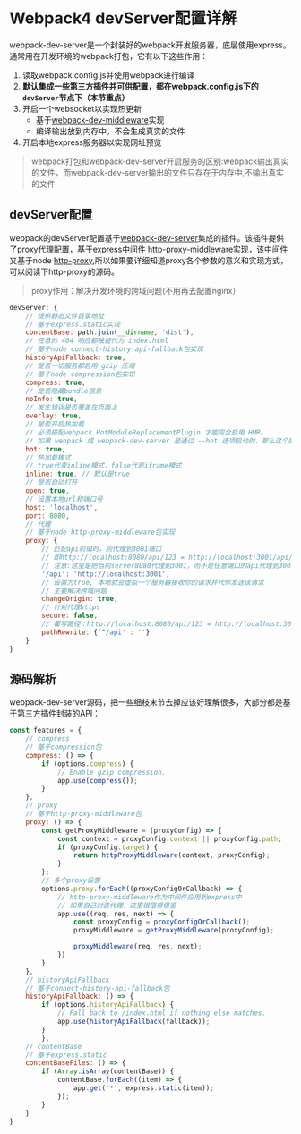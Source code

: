 
# Webpack4 devServer配置详解

webpack-dev-server是一个封装好的webpack开发服务器，底层使用express。通常用在开发环境的webpack打包，它有以下这些作用：
1. 读取webpack.config.js并使用webpack进行编译
2. **默认集成一些第三方插件并可供配置，都在webpack.config.js下的`devServer`节点下（本节重点）**
3. 开启一个websocket以实现热更新
    * 基于[webpack-dev-middleware](https://github.com/webpack/webpack-dev-middleware)实现
    * 编译输出放到内存中，不会生成真实的文件
4. 开启本地express服务器以实现网址预览
> webpack打包和webpack-dev-server开启服务的区别:webpack输出真实的文件，而webpack-dev-server输出的文件只存在于内存中,不输出真实的文件

## devServer配置

webpack的devServer配置基于[webpack-dev-server](https://github.com/webpack/webpack-dev-server)集成的插件。该插件提供了proxy代理配置，基于express中间件 [http-proxy-middleware](https://github.com/chimurai/http-proxy-middleware)实现，该中间件又基于node [http-proxy](https://github.com/nodejitsu/node-http-proxy),所以如果要详细知道proxy各个参数的意义和实现方式，可以阅读下http-proxy的源码。
> proxy作用：解决开发环境的跨域问题(不用再去配置nginx）

``` js
devServer: {
    // 提供静态文件目录地址
    // 基于express.static实现
    contentBase: path.join(__dirname, 'dist'),
    // 任意的 404 响应都被替代为 index.html
    // 基于node connect-history-api-fallback包实现
    historyApiFallback: true,
    // 是否一切服务都启用 gzip 压缩
    // 基于node compression包实现
    compress: true,
    // 是否隐藏bundle信息
    noInfo: true,
    // 发生错误是否覆盖在页面上
    overlay: true,
    // 是否开启热加载
    // 必须搭配webpack.HotModuleReplacementPlugin 才能完全启用 HMR。
    // 如果 webpack 或 webpack-dev-server 是通过 --hot 选项启动的，那么这个插件会被自动添加
    hot: true,
    // 热加载模式
    // true代表inline模式，false代表iframe模式
    inline: true, // 默认是true
    // 是否自动打开
    open: true,
    // 设置本地url和端口号
    host: 'localhost',
    port: 8080,
    // 代理
    // 基于node http-proxy-middleware包实现
    proxy: {
        // 匹配api前缀时，则代理到3001端口
        // 即http://localhost:8080/api/123 = http://localhost:3001/api/123
        // 注意:这里是把当前server8080代理到3001，而不是任意端口的api代理到3001
        '/api': 'http://localhost:3001',
        // 设置为true, 本地就会虚拟一个服务器接收你的请求并代你发送该请求
        // 主要解决跨域问题
        changeOrigin: true,
        // 针对代理https
        secure: false,
        // 覆写路径：http://localhost:8080/api/123 = http://localhost:3001/123
        pathRewrite: {'^/api' : ''}
    }
}
```

## 源码解析

webpack-dev-server源码，把一些细枝末节去掉应该好理解很多，大部分都是基于第三方插件封装的API：
``` js
const features = {
    // compress
    // 基于compression包
    compress: () => {
        if (options.compress) {
            // Enable gzip compression.
            app.use(compress());
        }
    },
    // proxy
    // 基于http-proxy-middleware包
    proxy: () => {
        const getProxyMiddleware = (proxyConfig) => {
            const context = proxyConfig.context || proxyConfig.path;
            if (proxyConfig.target) {
                return httpProxyMiddleware(context, proxyConfig);
            }
        };
        // 多个proxy设置
        options.proxy.forEach((proxyConfigOrCallback) => {
            // http-proxy-middleware作为中间件应用到express中
            // 如果自己封装代理，这里很值得借鉴
            app.use((req, res, next) => {
                const proxyConfig = proxyConfigOrCallback();
                proxyMiddleware = getProxyMiddleware(proxyConfig);

                proxyMiddleware(req, res, next);
            })
        }
    },
    // historyApiFallback
    // 基于connect-history-api-fallback包
    historyApiFallback: () => {
        if (options.historyApiFallback) {
            // Fall back to /index.html if nothing else matches.
            app.use(historyApiFallback(fallback));
        }
        },
    // contentBase
    // 基于express.static
    contentBaseFiles: () => {
        if (Array.isArray(contentBase)) {
            contentBase.forEach((item) => {
                app.get('*', express.static(item));
            });
        }
    }
}
```
